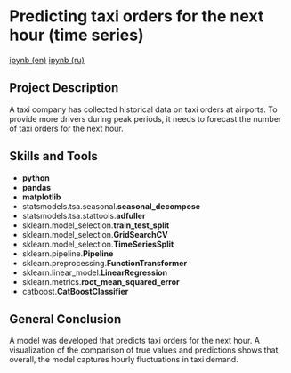 # Predicting taxi orders for the next hour (time series)

[ipynb (en)](https://github.com/allenbext/Portfolio/blob/main/Predicting%20taxi%20orders%20for%20the%20next%20hour%20(time%20series)/Predicting_taxi_orders_for_the_next_hour_(time_series)_(en).ipynb)  
[ipynb (ru)](https://github.com/allenbext/Portfolio/blob/main/Predicting%20taxi%20orders%20for%20the%20next%20hour%20(time%20series)/Predicting_taxi_orders_for_the_next_hour_(time_series)_(ru).ipynb)  

## Project Description

A taxi company has collected historical data on taxi orders at airports. To provide more drivers during peak periods, it needs to forecast the number of taxi orders for the next hour.

## Skills and Tools

- **python**
- **pandas**
- **matplotlib**
- statsmodels.tsa.seasonal.**seasonal_decompose**
- statsmodels.tsa.stattools.**adfuller**
- sklearn.model_selection.**train_test_split**
- sklearn.model_selection.**GridSearchCV**
- sklearn.model_selection.**TimeSeriesSplit**
- sklearn.pipeline.**Pipeline**
- sklearn.preprocessing.**FunctionTransformer**
- sklearn.linear_model.**LinearRegression**
- sklearn.metrics.**root_mean_squared_error**
- catboost.**CatBoostClassifier**
  

## General Conclusion

A model was developed that predicts taxi orders for the next hour. A visualization of the comparison of true values ​​and predictions shows that, overall, the model captures hourly fluctuations in taxi demand. 
